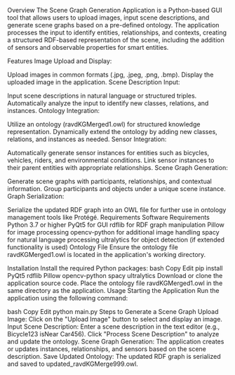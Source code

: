 Overview
The Scene Graph Generation Application is a Python-based GUI tool that allows users to upload images, input scene descriptions, and generate scene graphs based on a pre-defined ontology. The application processes the input to identify entities, relationships, and contexts, creating a structured RDF-based representation of the scene, including the addition of sensors and observable properties for smart entities.

Features
Image Upload and Display:

Upload images in common formats (.jpg, .jpeg, .png, .bmp).
Display the uploaded image in the application.
Scene Description Input:

Input scene descriptions in natural language or structured triples.
Automatically analyze the input to identify new classes, relations, and instances.
Ontology Integration:

Utilize an ontology (ravdKGMerged1.owl) for structured knowledge representation.
Dynamically extend the ontology by adding new classes, relations, and instances as needed.
Sensor Integration:

Automatically generate sensor instances for entities such as bicycles, vehicles, riders, and environmental conditions.
Link sensor instances to their parent entities with appropriate relationships.
Scene Graph Generation:

Generate scene graphs with participants, relationships, and contextual information.
Group participants and objects under a unique scene instance.
Graph Serialization:

Serialize the updated RDF graph into an OWL file for further use in ontology management tools like Protégé.
Requirements
Software Requirements
Python 3.7 or higher
PyQt5 for GUI
rdflib for RDF graph manipulation
Pillow for image processing
opencv-python for additional image handling
spacy for natural language processing
ultralytics for object detection (if extended functionality is used)
Ontology File
Ensure the ontology file ravdKGMerged1.owl is located in the application's working directory.

Installation
Install the required Python packages:
bash
Copy
Edit
pip install PyQt5 rdflib Pillow opencv-python spacy ultralytics
Download or clone the application source code.
Place the ontology file ravdKGMerged1.owl in the same directory as the application.
Usage
Starting the Application
Run the application using the following command:

bash
Copy
Edit
python main.py
Steps to Generate a Scene Graph
Upload Image:
Click on the "Upload Image" button to select and display an image.
Input Scene Description:
Enter a scene description in the text editor (e.g., Bicycle123 isNear Car456).
Click "Process Scene Description" to analyze and update the ontology.
Scene Graph Generation:
The application creates or updates instances, relationships, and sensors based on the scene description.
Save Updated Ontology:
The updated RDF graph is serialized and saved to updated_ravdKGMerge999.owl.

